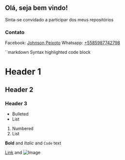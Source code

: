 ## Olá, seja bem vindo!

Sinta-se convidado a participar dos meus repositórios

### Contato

Facebook: [Johnson Peixoto](#)
Whatsapp: [+5585987742798](#)

``markdown
Syntax highlighted code block

# Header 1
## Header 2
### Header 3

- Bulleted
- List

1. Numbered
2. List

**Bold** and _Italic_ and `Code` text

[Link](url) and ![Image](src)
```
